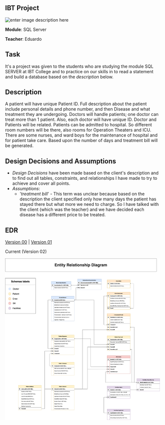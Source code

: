 ## IBT Project
![enter image description here](https://www.ibtcollege.com/uploads/4/2/8/8/42885299/published/ibt-no-background_1.png?1567616034)

**Module**: SQL Server

**Teacher**: Eduardo


## Task
It's a project was given to the students who are studying the module SQL SERVER at IBT College and to practice on our skills in to read a statement and build a database based on the *description* below.

## Description 
A patient will have unique Patient ID. Full description about the patient include personal details and phone number, and then Disease and what treatment they are undergoing. Doctors will handle patients; one doctor can treat more than 1 patient. Also, each doctor will have unique ID. Doctor and Patients will be related. Patients can be admitted to hospital. So different room numbers will be there, also rooms for Operation Theaters and ICU. There are some nurses, and ward boys for the maintenance of hospital and for patient take care. Based upon the number of days and treatment bill will be generated.

## Design Decisions and Assumptions
* *Design Decisions* have been made based on the client's description and to find out all tables, constraints, and relationships I have made to try to achieve and cover all points.
* *Assumptions*:
  * '*treatment bill*' - This term was unclear because based on the description the client specified only how many days the patient has stayed there but what more we need to charge. So I have talked with the client (which was the teacher) and we have decided each disease has a different price to be treated.


## EDR
[Version 00](https://github.com/fabioveiga/BDScriptHospital/blob/master/ERD-v0.png?raw=true) |
[Version 01](https://github.com/fabioveiga/BDScriptHospital/blob/master/ERD-v1.png?raw=true)

Current (Version 02)

![EDR](https://github.com/fabioveiga/BDScriptHospital/blob/master/ERD-v2.png?raw=true)